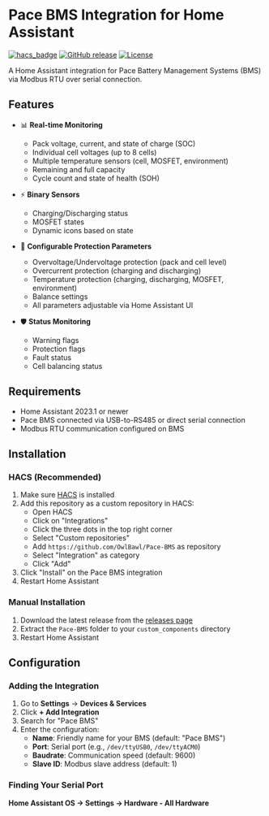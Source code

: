 # Pace BMS Integration for Home Assistant

[![hacs_badge](https://img.shields.io/badge/HACS-Custom-orange.svg)](https://github.com/custom-components/hacs)
[![GitHub release](https://img.shields.io/github/release/OwlBawl/pace_bms.svg)](https://github.com/OwlBawl/pace_bms/releases)
[![License](https://img.shields.io/github/license/OwlBawl/pace_bms.svg)](LICENSE)

A Home Assistant integration for Pace Battery Management Systems (BMS) via Modbus RTU over serial connection.

## Features

- 📊 **Real-time Monitoring**
  - Pack voltage, current, and state of charge (SOC)
  - Individual cell voltages (up to 8 cells)
  - Multiple temperature sensors (cell, MOSFET, environment)
  - Remaining and full capacity
  - Cycle count and state of health (SOH)

- ⚡ **Binary Sensors**
  - Charging/Discharging status
  - MOSFET states
  - Dynamic icons based on state

- 🔧 **Configurable Protection Parameters**
  - Overvoltage/Undervoltage protection (pack and cell level)
  - Overcurrent protection (charging and discharging)
  - Temperature protection (charging, discharging, MOSFET, environment)
  - Balance settings
  - All parameters adjustable via Home Assistant UI

- 🛡️ **Status Monitoring**
  - Warning flags
  - Protection flags
  - Fault status
  - Cell balancing status

## Requirements

- Home Assistant 2023.1 or newer
- Pace BMS connected via USB-to-RS485 or direct serial connection
- Modbus RTU communication configured on BMS

## Installation

### HACS (Recommended)

1. Make sure [HACS](https://hacs.xyz/) is installed
2. Add this repository as a custom repository in HACS:
   - Open HACS
   - Click on "Integrations"
   - Click the three dots in the top right corner
   - Select "Custom repositories"
   - Add `https://github.com/OwlBawl/Pace-BMS` as repository
   - Select "Integration" as category
   - Click "Add"
3. Click "Install" on the Pace BMS integration
4. Restart Home Assistant

### Manual Installation

1. Download the latest release from the [releases page](https://github.com/OwlBawl/Pace-BMS/releases)
2. Extract the `Pace-BMS` folder to your `custom_components` directory
3. Restart Home Assistant

## Configuration

### Adding the Integration

1. Go to **Settings** → **Devices & Services**
2. Click **+ Add Integration**
3. Search for "Pace BMS"
4. Enter the configuration:
   - **Name**: Friendly name for your BMS (default: "Pace BMS")
   - **Port**: Serial port (e.g., `/dev/ttyUSB0`, `/dev/ttyACM0`)
   - **Baudrate**: Communication speed (default: 9600)
   - **Slave ID**: Modbus slave address (default: 1)

### Finding Your Serial Port

**Home Assistant OS -> Settings -> Hardware - All Hardware**
